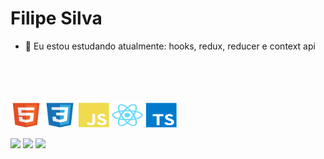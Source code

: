 # Filipe Silva

<!--
- 🔭 I’m currently working on ...
-->
- 🌱 Eu estou estudando atualmente: hooks, redux, reducer e context api
  <br><br><br><br>
<!--
- 👯 I’m looking to collaborate on ...
- 🤔 I’m looking for help with ...
- 💬 Ask me about ...
- 📫 How to reach me: ...
- 😄 Pronouns: ...
- ⚡ Fun fact: ...
-->

<!--
<div style="display: inline_block"><br>
  <a href="github.com/filipe5g">
  <img height="180em" src="https://github-readme-stats.vercel.app/api?username=filipe5g&show_icons=true&theme=dark&include_all_commits=true&count_private=true"/>
  <img height="180em" src="https://github-readme-stats.vercel.app/api/top-langs/?username=filipe5g&layout=compact&langs_count=16&theme=dark"/>
</div>
-->

<div style="display: inline_block"><br>
  <img align="center" alt="FiLiPe-HTML" height="40" width="50" src="https://raw.githubusercontent.com/devicons/devicon/master/icons/html5/html5-original.svg">
  <img align="center" alt="FiLiPe-CSS" height="40" width="50" src="https://raw.githubusercontent.com/devicons/devicon/master/icons/css3/css3-original.svg">
  <img align="center" alt="FiLiPe-Js" height="40" width="50" src="https://raw.githubusercontent.com/devicons/devicon/master/icons/javascript/javascript-plain.svg">
  <img align="center" alt="FiLiPe-React" height="40" width="50" src="https://raw.githubusercontent.com/devicons/devicon/master/icons/react/react-original.svg">
  <img align="center" alt="FiLiPe-Ts" height="40" width="50" src="https://raw.githubusercontent.com/devicons/devicon/master/icons/typescript/typescript-plain.svg">
  <!--
  <img align="right" src="./tiro-medio-mulher-trabalhando-no-laptop_23-2150323516.png" height="160" width="240" style="object_fit: cover" 
  />
  -->
</div>

<div style="display: inline_block"><br>
  <a href="https://instagram.com/none" height="30" target="_blank"><img src="https://img.shields.io/badge/-Instagram-%23E4405F?style=for-the-badge&logo=instagram&logoColor=white" height="30" target="_blank"></a>
 <a href="https://discord.gg/wagxzStdcR" height="30" target="_blank"><img src="https://img.shields.io/badge/Discord-7289DA?style=for-the-badge&logo=discord&logoColor=white" height="30" target="_blank"></a> 
  <a href="https://www.linkedin.com/in/rafaella-ballerini-45875016a" target="_blank"><img src="https://img.shields.io/badge/-LinkedIn-%230077B5?style=for-the-badge&logo=linkedin&logoColor=white" height="30" target="_blank"></a> 
</div>
